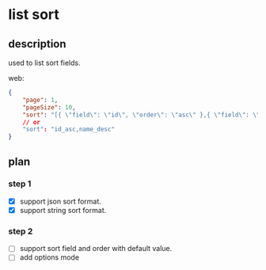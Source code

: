 # list sort

## description

used to list sort fields.

web:
```json
{
    "page": 1,
    "pageSize": 10,
    "sort": "[{ \"field\": \"id\", \"order\": \"asc\" },{ \"field\": \"name\", \"order\": \"desc\" }]"
    // or 
    "sort": "id_asc,name_desc"
}

```
## plan

### step 1
 - [x] support json sort format.
 - [x] support string sort format.
 ### step 2
 - [ ] support sort field and order with default value.
 - [ ] add options mode